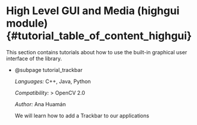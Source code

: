 High Level GUI and Media (highgui module) {#tutorial_table_of_content_highgui}
=========================================

This section contains tutorials about how to use the built-in graphical user interface of the library.

-   @subpage tutorial_trackbar

    *Languages:* C++, Java, Python

    *Compatibility:* \> OpenCV 2.0

    *Author:* Ana Huamán

    We will learn how to add a Trackbar to our applications
